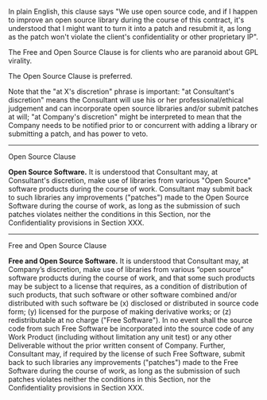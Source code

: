 In plain English, this clause says "We use open source code, and if I happen to improve an open source library during the course of this contract, it's understood that I might want to turn it into a patch and resubmit it, as long as the patch won't violate the client's confidentiality or other proprietary IP".

The Free and Open Source Clause is for clients who are paranoid about GPL virality.

The Open Source Clause is preferred.

Note that the "at X's discretion" phrase is important: "at Consultant's discretion" means the Consultant will use his or her professional/ethical judgement and can incorporate open source libraries and/or submit patches at will; "at Company's discretion" might be interpreted to mean that the Company needs to be notified prior to or concurrent with adding a library or submitting a patch, and has power to veto.

---

Open Source Clause

**Open Source Software.**  It is understood that Consultant may, at
Consultant's discretion, make use of libraries from various "Open
Source" software products during the course of work. Consultant may
submit back to such libraries any improvements ("patches") made to the
Open Source Software during the course of work, as long as the
submission of such patches violates neither the conditions in this
Section, nor the Confidentiality provisions in Section XXX.

---

Free and Open Source Clause

**Free and Open Source Software.**  It is understood that Consultant may,
at Company’s discretion, make use of libraries from various “open
source” software products during the course of work, and that some
such products may be subject to a license that requires, as a
condition of distribution of such products, that such software or
other software combined and/or distributed with such software be (x)
disclosed or distributed in source code form; (y) licensed for the
purpose of making derivative works; or (z) redistributable at no
charge ("Free Software").  In no event shall the source code from such
Free Software be incorporated into the source code of any Work Product
(including without limitation any unit test) or any other Deliverable
without the prior written consent of Company.  Further, Consultant
may, if required by the license of such Free Software, submit back to
such libraries any improvements ("patches") made to the Free Software
during the course of work, as long as the submission of such patches
violates neither the conditions in this Section, nor the
Confidentiality provisions in Section XXX.
